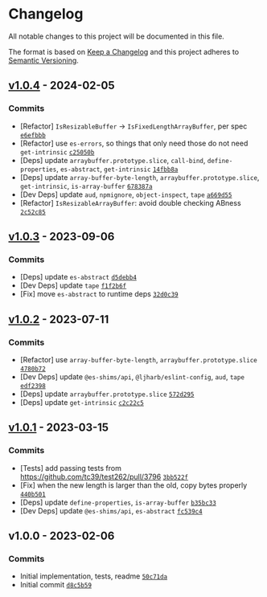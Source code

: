 # Changelog

All notable changes to this project will be documented in this file.

The format is based on [Keep a Changelog](https://keepachangelog.com/en/1.0.0/)
and this project adheres to [Semantic Versioning](https://semver.org/spec/v2.0.0.html).

## [v1.0.4](https://github.com/es-shims/ArrayBuffer.prototype.transferToFixedLength/compare/v1.0.3...v1.0.4) - 2024-02-05

### Commits

- [Refactor] `IsResizableBuffer` -&gt; `IsFixedLengthArrayBuffer`, per spec [`e6efbbb`](https://github.com/es-shims/ArrayBuffer.prototype.transferToFixedLength/commit/e6efbbbc14f2c7688f9e6dc0d4b6d590aac8c69f)
- [Refactor] use `es-errors`, so things that only need those do not need `get-intrinsic` [`c25050b`](https://github.com/es-shims/ArrayBuffer.prototype.transferToFixedLength/commit/c25050bd0e009c5ab5831f460b3e6a1ac4543c25)
- [Deps] update `arraybuffer.prototype.slice`, `call-bind`, `define-properties`, `es-abstract`, `get-intrinsic` [`14fbb8a`](https://github.com/es-shims/ArrayBuffer.prototype.transferToFixedLength/commit/14fbb8a9e1706b76e5596ea0c8d9d454d12354f5)
- [Deps] update `array-buffer-byte-length`, `arraybuffer.prototype.slice`, `get-intrinsic`, `is-array-buffer` [`678387a`](https://github.com/es-shims/ArrayBuffer.prototype.transferToFixedLength/commit/678387a74e8af20162bac2c075994ca1eb7dede3)
- [Dev Deps] update `aud`, `npmignore`, `object-inspect`, `tape` [`a669d55`](https://github.com/es-shims/ArrayBuffer.prototype.transferToFixedLength/commit/a669d55d5afc9b74e6fb09eb6514e032b9b146fc)
- [Refactor] `IsResizableArrayBuffer`: avoid double checking ABness [`2c52c85`](https://github.com/es-shims/ArrayBuffer.prototype.transferToFixedLength/commit/2c52c85d4656d2346f2c030d087aa32d99ddd43c)

## [v1.0.3](https://github.com/es-shims/ArrayBuffer.prototype.transferToFixedLength/compare/v1.0.2...v1.0.3) - 2023-09-06

### Commits

- [Deps] update `es-abstract` [`d5debb4`](https://github.com/es-shims/ArrayBuffer.prototype.transferToFixedLength/commit/d5debb4307e46db03436aa65bd559d452d08c96b)
- [Dev Deps] update `tape` [`f1f2b6f`](https://github.com/es-shims/ArrayBuffer.prototype.transferToFixedLength/commit/f1f2b6f0bc9392997fd790a716cb7897c859c08c)
- [Fix] move `es-abstract` to runtime deps [`32d0c39`](https://github.com/es-shims/ArrayBuffer.prototype.transferToFixedLength/commit/32d0c39142e9006527332848aa26cb478aa8c7dc)

## [v1.0.2](https://github.com/es-shims/ArrayBuffer.prototype.transferToFixedLength/compare/v1.0.1...v1.0.2) - 2023-07-11

### Commits

- [Refactor] use `array-buffer-byte-length`, `arraybuffer.prototype.slice` [`4780b72`](https://github.com/es-shims/ArrayBuffer.prototype.transferToFixedLength/commit/4780b72e0803224154762016e93a18bd002a2663)
- [Dev Deps] update `@es-shims/api`, `@ljharb/eslint-config`, `aud`, `tape` [`edf2398`](https://github.com/es-shims/ArrayBuffer.prototype.transferToFixedLength/commit/edf239843a1cdf2f0d90195cbbf853253c187116)
- [Deps] update `arraybuffer.prototype.slice` [`572d295`](https://github.com/es-shims/ArrayBuffer.prototype.transferToFixedLength/commit/572d2956cea8ebd70afa489da7ec895d913bfc8b)
- [Deps] update `get-intrinsic` [`c2c22c5`](https://github.com/es-shims/ArrayBuffer.prototype.transferToFixedLength/commit/c2c22c5dfff897a425d6a1783ca2cca293530934)

## [v1.0.1](https://github.com/es-shims/ArrayBuffer.prototype.transferToFixedLength/compare/v1.0.0...v1.0.1) - 2023-03-15

### Commits

- [Tests] add passing tests from https://github.com/tc39/test262/pull/3796 [`3bb522f`](https://github.com/es-shims/ArrayBuffer.prototype.transferToFixedLength/commit/3bb522ff9a763736166cc4554823b5afd1c024e1)
- [Fix] when the new length is larger than the old, copy bytes properly [`440b501`](https://github.com/es-shims/ArrayBuffer.prototype.transferToFixedLength/commit/440b50107bf357688fb9f74437c8bb0ace1babb0)
- [Deps] update `define-properties`, `is-array-buffer` [`b35bc33`](https://github.com/es-shims/ArrayBuffer.prototype.transferToFixedLength/commit/b35bc3369a0461206de7a45faa8bf37bf6f9ad91)
- [Dev Deps] update `@es-shims/api`, `es-abstract` [`fc539c4`](https://github.com/es-shims/ArrayBuffer.prototype.transferToFixedLength/commit/fc539c45197ddb7d852f6b6c8dc7d64b056b01f4)

## v1.0.0 - 2023-02-06

### Commits

- Initial implementation, tests, readme [`50c71da`](https://github.com/es-shims/ArrayBuffer.prototype.transferToFixedLength/commit/50c71da973dc89d849ef24946cc7efb1f029ee8a)
- Initial commit [`d8c5b59`](https://github.com/es-shims/ArrayBuffer.prototype.transferToFixedLength/commit/d8c5b59074ea3006254eb83b641c49fff96fad6a)
